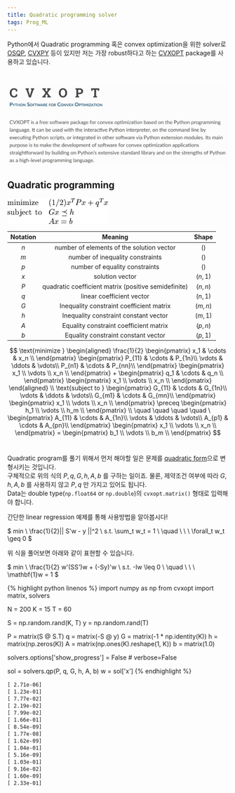 ```yaml
---
title: Quadratic programming solver
tags: Prog_ML
---
```


<!--more-->

Python에서 Quadratic programming 혹은 convex optimization을 위한 solver로 [OSQP](https://osqp.org/), [CVXPY](https://www.cvxpy.org/) 등이 있지만 저는 가장 robust하다고 하는 [CVXOPT](https://cvxopt.org/) package를 사용하고 있습니다.

<br>

![jpg](/images/2021-01-01-quadratic_programming/001.jpg)  


## Quadratic programming
![png](/images/2021-01-01-quadratic_programming/002.png)


| Notation | Meaning | Shape |
|:--:|:--:|:--:|
| $n$ | number of elements of the solution vector | $()$ |
| $m$ | number of inequality constraints | $()$ |
| $p$ | number of equality constraints | $()$ |
| $x$ | solution vector | $(n, 1)$ |
| $P$ | quadratic coefficient matrix (positive semidefinite) | $(n, n)$ |
| $q$ | linear coefficient vector | $(n, 1)$ |
| $G$ | Inequality constraint coefficient matrix | $(m, n)$ |
| $h$ | Inequality constraint constant vector | $(m, 1)$ |
| $A$ | Equality constraint coefficient matrix | $(p, n)$ |
| $b$ | Equality constraint constant vector | $(p, 1)$ |




$$
\text{minimize }
\begin{aligned}
  \frac{1}{2}
  \begin{pmatrix}
    x_1 & \cdots & x_n \\
  \end{pmatrix}
  \begin{pmatrix}
    P_{11} & \cdots & P_{1n}\\
    \vdots & \ddots & \vdots\\
    P_{n1} & \cdots & P_{nn}\\
  \end{pmatrix}
  \begin{pmatrix}
      x_1 \\
      \vdots \\
      x_n \\
  \end{pmatrix} +
  \begin{pmatrix}
    q_1 & \cdots & q_n \\
  \end{pmatrix}
  \begin{pmatrix}
      x_1 \\
      \vdots \\
      x_n \\
  \end{pmatrix}
\end{aligned}
\\
\text{subject to }
\begin{pmatrix}
  G_{11} & \cdots & G_{1n}\\
  \vdots & \ddots & \vdots\\
  G_{m1} & \cdots & G_{mn}\\
\end{pmatrix}
\begin{pmatrix}
    x_1 \\
    \vdots \\
    x_n \\
\end{pmatrix} \preceq
\begin{pmatrix}
    h_1 \\
    \vdots \\
    h_m \\
\end{pmatrix}
\\ \quad \quad \quad \quad \
\begin{pmatrix}
  A_{11} & \cdots & A_{1n}\\
  \vdots & \ddots & \vdots\\
  A_{p1} & \cdots & A_{pn}\\
\end{pmatrix}
\begin{pmatrix}
    x_1 \\
    \vdots \\
    x_n \\
\end{pmatrix} =
\begin{pmatrix}
    b_1 \\
    \vdots \\
    b_m \\
\end{pmatrix}
$$
<br>

Quadratic program를 풀기 위해서 먼저 해야할 일은 문제를 [quadratic form](https://djy-git.github.io/2020/01/16/quadratic_form.html#gsc.tab=0)으로 변형시키는 것입니다.  
구체적으로 위의 식의 $P, q, G, h, A, b$ 를 구하는 일이죠. 물론, 제약조건 여부에 따라 $G, h, A, b$ 를 사용하지 않고 $P, q$ 만 가지고 있어도 됩니다.  
Data는 double type(`np.float64` or `np.double`)의 `cvxopt.matrix()` 형태로 입력해야 합니다.  

간단한 linear regression 예제를 통해 사용방법을 알아봅시다!

$
 min \ \frac{1}{2}|| S'w - y ||^2  \\
 s.t. \sum_t w_t = 1  \\
 \quad \ \ \ \forall_t w_t \geq 0
$

위 식을 풀어보면 아래와 같이 표현할 수 있습니다.

$
 min \ \frac{1}{2} w'(SS')w + (-Sy)'w  \\
 s.t. -Iw \leq 0 \\
 \quad \ \ \ \mathbf{1}w = 1
$

{% highlight python linenos %}
import numpy as np
from cvxopt import matrix, solvers


N = 200
K = 15
T = 60

S = np.random.rand(K, T)
y = np.random.rand(T)

P = matrix(S @ S.T)
q = matrix(-S @ y)
G = matrix(-1 * np.identity(K))
h = matrix(np.zeros(K))
A = matrix(np.ones(K).reshape(1, K))
b = matrix(1.0)

solvers.options['show_progress'] = False  # verbose=False

sol = solvers.qp(P, q, G, h, A, b)
w = sol['x']
{% endhighlight %}

```
[ 2.71e-06]
[ 1.23e-01]
[ 7.77e-02]
[ 2.19e-02]
[ 7.99e-02]
[ 1.66e-01]
[ 8.54e-09]
[ 1.77e-08]
[ 1.62e-09]
[ 1.04e-01]
[ 5.16e-09]
[ 1.03e-01]
[ 9.16e-02]
[ 1.60e-09]
[ 2.33e-01]
```
